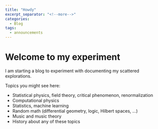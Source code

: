 ```yaml
---
title: "Howdy"
excerpt_separator: "<!--more-->"
categories:
  - Blog
tags:
  - announcements
---
```


# Welcome to my experiment
I am starting a blog to experiment with documenting my scattered explorations.

Topics you might see here:
- Statistical physics, field theory, critical phenomenon, renormalization
- Computational physics
- Statistics, machine learning
- Random math (differential geometry, logic, Hilbert spaces, ...)
- Music and music theory
- History about any of these topics